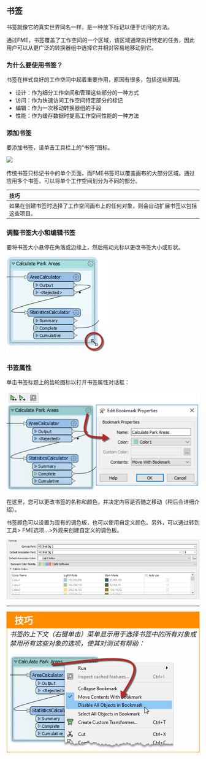## 书签

书签就像它的真实世界同名一样，是一种放下标记以便于访问的方法。

通过FME，书签覆盖了工作空间的一个区域，该区域通常执行特定的任务，因此用户可以从更广泛的转换器组中选择它并相对容易地移动到它。

### 为什么要使用书签？

书签在样式良好的工作空间中起着重要作用，原因有很多，包括这些原因。

* 设计：作为细分工作空间和管理这些部分的一种方式
* 访问：作为快速访问工作空间特定部分的标记
* 编辑：作为一次移动转换器组的手段
* 性能：作为缓存数据时提高工作空间性能的一种方法

### 添加书签

要添加书签，请单击工具栏上的“书签”图标。

[![](../../../.gitbook/assets/img5.006.addbookmarktoolbar%20%281%29.png)](https://github.com/safesoftware/FMETraining/blob/Desktop-Basic-2018/DesktopBasic5BestPractice/Images/Img5.006.AddBookmarkToolbar.png)

传统书签只标记书中的单个页面，而FME书签可以覆盖画布的大部分区域。通过应用多个书签，可以将单个工作空间划分为不同的部分。

|  技巧 |
| :--- |
|  如果在创建书签时选择了工作空间画布上的任何对象，则会自动扩展书签以包括这些项目。 |

### 调整书签大小和编辑书签

要将书签大小悬停在角落或边缘上，然后拖动光标以更改书签大小或形状。

![](./Images/Img5.041.BookmarkResizeCursor.png)

### 书签属性

单击书签标题上的齿轮图标以打开书签属性对话框：

![](./Images/Img5.042.BookmarkProperties.png)

在这里，您可以更改书签的名称和颜色，并决定内容是否随之移动（稍后会详细介绍）。

书签颜色可以设置为现有的调色板，也可以使用自定义颜色。另外，可以通过转到工具> FME选项...>外观来创建自定义的调色板。

![](./Images/Img5.043.BookmarkColorPalette.png)


---

<!--Tip Section-->

<table style="border-spacing: 0px">
<tr>
<td style="vertical-align:middle;background-color:darkorange;border: 2px solid darkorange">
<i class="fa fa-info-circle fa-lg fa-pull-left fa-fw" style="color:white;padding-right: 12px;vertical-align:text-top"></i>
<span style="color:white;font-size:x-large;font-weight: bold;font-family:serif">技巧</span>
</td>
</tr>

<tr>
<td style="border: 1px solid darkorange">
<span style="font-family:serif; font-style:italic; font-size:larger">
书签的上下文（右键单击）菜单显示用于选择书签中的所有对象或禁用所有这些对象的选项，使其对测试有帮助： 
<br><br><img src="./Images/Img5.044.BookmarkContextMenu.png">
</span>
</td>
</tr>
</table>
